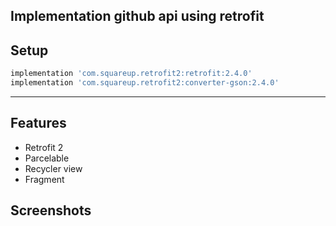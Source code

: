 Implementation github api using retrofit
---
## Setup
```gradle
implementation 'com.squareup.retrofit2:retrofit:2.4.0'
implementation 'com.squareup.retrofit2:converter-gson:2.4.0'
```
---
## Features
- Retrofit 2
- Parcelable
- Recycler view
- Fragment

## Screenshots
<a href="Screenshots/list_user" title="list user" alt="list user"></a>
<a href="Screenshots/list_repo" title="list repo" alt="list repo"></a>
